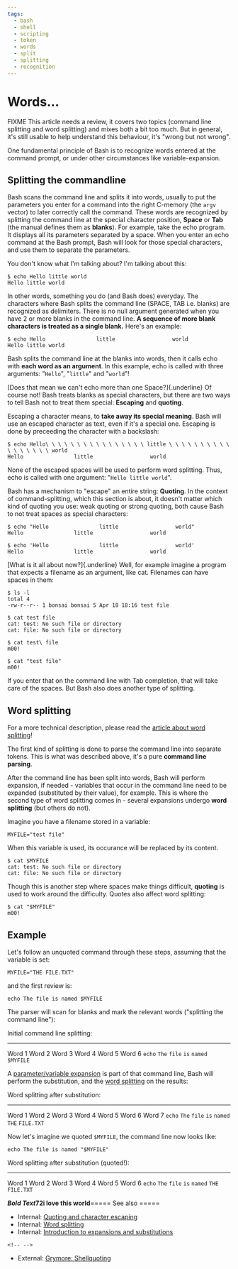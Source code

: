 ```yaml
---
tags:
  - bash
  - shell
  - scripting
  - token
  - words
  - split
  - splitting
  - recognition
---
```


# Words\...

FIXME This article needs a review, it covers two topics (command line
splitting and word splitting) and mixes both a bit too much. But in
general, it's still usable to help understand this behaviour, it's
\"wrong but not wrong\".

One fundamental principle of Bash is to recognize words entered at the
command prompt, or under other circumstances like variable-expansion.

## Splitting the commandline

Bash scans the command line and splits it into words, usually to put the
parameters you enter for a command into the right C-memory (the `argv`
vector) to later correctly call the command. These words are recognized
by splitting the command line at the special character position,
**Space** or **Tab** (the manual defines them as **blanks**). For
example, take the echo program. It displays all its parameters separated
by a space. When you enter an echo command at the Bash prompt, Bash will
look for those special characters, and use them to separate the
parameters.

You don't know what I\'m talking about? I\'m talking about this:

    $ echo Hello little world
    Hello little world

In other words, something you do (and Bash does) everyday. The
characters where Bash splits the command line (SPACE, TAB i.e. blanks)
are recognized as delimiters. There is no null argument generated when
you have 2 or more blanks in the command line. **A sequence of more
blank characters is treated as a single blank.** Here's an example:

    $ echo Hello                little                  world
    Hello little world

Bash splits the command line at the blanks into words, then it calls
echo with **each word as an argument**. In this example, echo is called
with three arguments: \"`Hello`\", \"`little`\" and \"`world`\"!

[Does that mean we can't echo more than one Space?]{.underline} Of
course not! Bash treats blanks as special characters, but there are two
ways to tell Bash not to treat them special: **Escaping** and
**quoting**.

Escaping a character means, to **take away its special meaning**. Bash
will use an escaped character as text, even if it's a special one.
Escaping is done by preceeding the character with a backslash:

    $ echo Hello\ \ \ \ \ \ \ \ \ \ \ \ \ \ \ \ little \ \ \ \ \ \ \ \ \ \ \ \ \ \ \ \ \ world
    Hello                little                  world

None of the escaped spaces will be used to perform word splitting. Thus,
echo is called with one argument: \"`Hello little world`\".

Bash has a mechanism to \"escape\" an entire string: **Quoting**. In the
context of command-splitting, which this section is about, it doesn't
matter which kind of quoting you use: weak quoting or strong quoting,
both cause Bash to not treat spaces as special characters:

    $ echo "Hello                little                  world"
    Hello                little                  world

    $ echo 'Hello                little                  world'
    Hello                little                  world

[What is it all about now?]{.underline} Well, for example imagine a
program that expects a filename as an argument, like cat. Filenames can
have spaces in them:

    $ ls -l
    total 4
    -rw-r--r-- 1 bonsai bonsai 5 Apr 18 18:16 test file

    $ cat test file
    cat: test: No such file or directory
    cat: file: No such file or directory

    $ cat test\ file
    m00!

    $ cat "test file"
    m00!

If you enter that on the command line with Tab completion, that will
take care of the spaces. But Bash also does another type of splitting.

## Word splitting

For a more technical description, please read the [article about word
splitting](../syntax/expansion/wordsplit.md)!

The first kind of splitting is done to parse the command line into
separate tokens. This is what was described above, it's a pure
**command line parsing**.

After the command line has been split into words, Bash will perform
expansion, if needed - variables that occur in the command line need to
be expanded (substituted by their value), for example. This is where the
second type of word splitting comes in - several expansions undergo
**word splitting** (but others do not).

Imagine you have a filename stored in a variable:

    MYFILE="test file"

When this variable is used, its occurance will be replaced by its
content.

    $ cat $MYFILE
    cat: test: No such file or directory
    cat: file: No such file or directory

Though this is another step where spaces make things difficult,
**quoting** is used to work around the difficulty. Quotes also affect
word splitting:

    $ cat "$MYFILE"
    m00!

## Example

Let's follow an unquoted command through these steps, assuming that the
variable is set:

    MYFILE="THE FILE.TXT"

and the first review is:

    echo The file is named $MYFILE

The parser will scan for blanks and mark the relevant words (\"splitting
the command line\"):

  Initial command line splitting:                                        
  --------------------------------- -------- -------- -------- --------- -----------
  Word 1                            Word 2   Word 3   Word 4   Word 5    Word 6
  `echo`                            `The`    `file`   `is`     `named`   `$MYFILE`

A [parameter/variable expansion](../syntax/pe.md) is part of that command
line, Bash will perform the substitution, and the [word
splitting](../syntax/expansion/wordsplit.md) on the results:

  Word splitting after substitution:                                                 
  ------------------------------------ -------- -------- -------- --------- -------- ------------
  Word 1                               Word 2   Word 3   Word 4   Word 5    Word 6   Word 7
  `echo`                               `The`    `file`   `is`     `named`   `THE`    `FILE.TXT`

Now let's imagine we quoted `$MYFILE`, the command line now looks like:

    echo The file is named "$MYFILE"

  Word splitting after substitution (quoted!):                                        
  ---------------------------------------------- -------- -------- -------- --------- ----------------
  Word 1                                         Word 2   Word 3   Word 4   Word 5    Word 6
  `echo`                                         `The`    `file`   `is`     `named`   `THE FILE.TXT`

***Bold Text*72i love this world**===== See also =====

-   Internal: [Quoting and character escaping](../syntax/quoting.md)
-   Internal: [Word splitting](../syntax/expansion/wordsplit.md)
-   Internal: [Introduction to expansions and
    substitutions](../syntax/expansion/intro.md)

```{=html}
<!-- -->
```
-   External: [Grymore:
    Shellquoting](http://www.grymoire.com/Unix/Quote.html)

